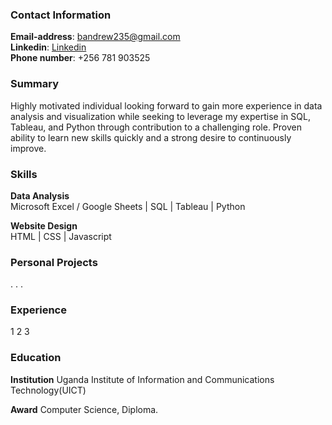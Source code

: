 ### Contact Information
**Email-address**: bandrew235@gmail.com <br>
**Linkedin**: [Linkedin](https://www.linkedin.com/in/bisaso-andrew-800392217) <br>
**Phone number**: +256 781 903525

### Summary
Highly motivated individual looking forward to gain more experience in data analysis and visualization while seeking to leverage my expertise in SQL, Tableau, and Python through contribution to a challenging role. 
Proven ability to learn new skills quickly and a strong desire to continuously improve.

### Skills
**Data Analysis** <br>
Microsoft Excel / Google Sheets | SQL | Tableau | Python

**Website Design** <br>
HTML | CSS | Javascript

### Personal Projects
.
.
.
 
### Experience
1
2
3
 
### Education
**Institution**
Uganda Institute of Information and Communications Technology(UICT) 

**Award**
Computer Science, Diploma.
